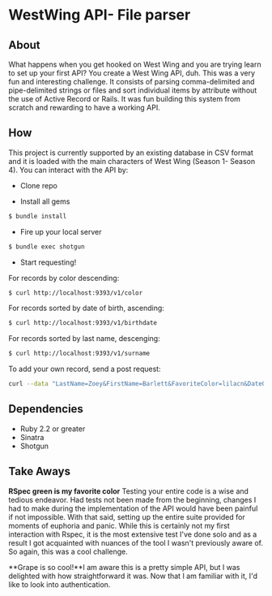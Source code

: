 # WestWing API- File parser

## About
What happens when you get hooked on West Wing and you are trying learn to set up your first API? You create a West Wing API, duh. 
This was a very fun and interesting challenge. It consists of parsing comma-delimited and pipe-delimited strings or files and sort individual items by attribute without the use of Active Record or Rails. It was fun building this system from scratch and rewarding to have a working API.

## How
This project is currently supported by an existing database in CSV format and it is loaded with the main characters of West Wing (Season 1- Season 4). You can interact with the API by:

* Clone repo

* Install all gems
``` bash
$ bundle install
```
* Fire up your local server
```bash
$ bundle exec shotgun
```
* Start requesting!

For records by color descending:
```bash
$ curl http://localhost:9393/v1/color
```
For records sorted by date of birth, ascending:
```bash
$ curl http://localhost:9393/v1/birthdate
```
For records sorted by last name, descenging:
```bash
$ curl http://localhost:9393/v1/surname
```
To add your own record, send a post request:
```bash
curl --data "LastName=Zoey&FirstName=Barlett&FavoriteColor=lilacn&DateOfBirth=1980-02-20" http://localhost:9393/v1
```

## Dependencies
* Ruby 2.2 or greater
* Sinatra
* Shotgun

## Take Aways
**RSpec green is my favorite color** Testing your entire code is a wise and tedious endeavor. Had tests not been made from the beginning, changes I had to make during the implementation of the API would have been painful if not impossible. With that said, setting up the entire suite provided for moments of euphoria and panic. While this is certainly not my first interaction with Rspec, it is the most extensive test I've done solo and as a result I got acquainted with nuances of the tool I wasn't previously aware of. So again, this was a cool challenge. 

**Grape is so cool!**I am aware this is a pretty simple API, but I was delighted with how straightforward it was. Now that I am familiar with it, I'd like to look into authentication.
